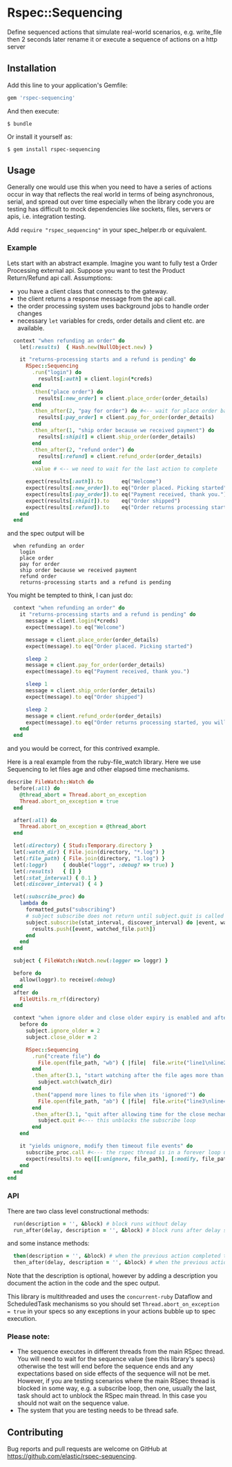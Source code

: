 # Rspec::Sequencing

Define sequenced actions that simulate real-world scenarios, e.g. write_file then 2 seconds later rename it or execute a sequence of actions on a http server

## Installation

Add this line to your application's Gemfile:

```ruby
gem 'rspec-sequencing'
```

And then execute:

    $ bundle

Or install it yourself as:

    $ gem install rspec-sequencing

## Usage

Generally one would use this when you need to have a series of actions occur in way that reflects the real world in terms of being asynchronous, serial, and spread out over time especially when the library code you are testing has difficult to mock dependencies like sockets, files, servers or apis, i.e. integration testing.

Add `require "rspec_sequencing"` in your spec_helper.rb or equivalent.

### Example

Lets start with an abstract example. Imagine you want to fully test a Order Processing external api. Suppose you want to test the Product Return/Refund api call.
Assumptions:
- you have a client class that connects to the gateway.
- the client returns a response message from the api call.
- the order processing system uses background jobs to handle order changes
- necessary `let` variables for creds, order details and client etc. are available.

```ruby
  context "when refunding an order" do
    let(:results)  { Hash.new(NullObject.new) }

    it "returns-processing starts and a refund is pending" do
      RSpec::Sequencing
        .run("login") do
          results[:auth] = client.login(*creds)
        end
        .then("place order") do
          results[:new_order] = client.place_order(order_details)
        end
        .then_after(2, "pay for order") do #<-- wait for place order background job
          results[:pay_order] = client.pay_for_order(order_details)
        end
        .then_after(1, "ship order because we received payment") do
          results[:shipit] = client.ship_order(order_details)
        end
        .then_after(2, "refund order") do
          results[:refund] = client.refund_order(order_details)
        end
        .value # <-- we need to wait for the last action to complete

      expect(results[:auth]).to      eq("Welcome")
      expect(results[:new_order]).to eq("Order placed. Picking started")
      expect(results[:pay_order]).to eq("Payment received, thank you.")
      expect(results[:shipit]).to    eq("Order shipped")
      expect(results[:refund]).to    eq("Order returns processing started, you will receive a refund when we receive the goods back")
    end
  end
```
and the spec output will be
```
  when refunding an order
    login
    place order
    pay for order
    ship order because we received payment
    refund order
    returns-processing starts and a refund is pending
```

You might be tempted to think, I can just do:
```ruby
  context "when refunding an order" do
    it "returns-processing starts and a refund is pending" do
      message = client.login(*creds)
      expect(message).to eq("Welcome")

      message = client.place_order(order_details)
      expect(message).to eq("Order placed. Picking started")

      sleep 2
      message = client.pay_for_order(order_details)
      expect(message).to eq("Payment received, thank you.")

      sleep 1
      message = client.ship_order(order_details)
      expect(message).to eq("Order shipped")

      sleep 2
      message = client.refund_order(order_details)
      expect(message).to eq("Order returns processing started, you will receive a refund when we receive the goods back")
    end
  end
```
and you would be correct, for this contrived example.

Here is a real example from the ruby-file_watch library. Here we use Sequencing to let files age and other elapsed time mechanisms.
```ruby
describe FileWatch::Watch do
  before(:all) do
    @thread_abort = Thread.abort_on_exception
    Thread.abort_on_exception = true
  end

  after(:all) do
    Thread.abort_on_exception = @thread_abort
  end

  let(:directory) { Stud::Temporary.directory }
  let(:watch_dir) { File.join(directory, "*.log") }
  let(:file_path) { File.join(directory, "1.log") }
  let(:loggr)     { double("loggr", :debug? => true) }
  let(:results)   { [] }
  let(:stat_interval) { 0.1 }
  let(:discover_interval) { 4 }

  let(:subscribe_proc) do
    lambda do
      formatted_puts("subscribing")
      # subject subscribe does not return until subject.quit is called
      subject.subscribe(stat_interval, discover_interval) do |event, watched_file|
        results.push([event, watched_file.path])
      end
    end
  end

  subject { FileWatch::Watch.new(:logger => loggr) }

  before do
    allow(loggr).to receive(:debug)
  end
  after do
    FileUtils.rm_rf(directory)
  end

  context "when ignore older and close older expiry is enabled and after timeout the file is appended-to" do
    before do
      subject.ignore_older = 2
      subject.close_older = 2

      RSpec::Sequencing
        .run("create file") do
          File.open(file_path, "wb") { |file|  file.write("line1\nline2\n") }
        end
        .then_after(3.1, "start watching after the file ages more than two seconds") do
          subject.watch(watch_dir)
        end
        .then("append more lines to file when its 'ignored'") do
          File.open(file_path, "ab") { |file|  file.write("line3\nline4\n") }
        end
        .then_after(3.1, "quit after allowing time for the close mechanism (timeout)") do
          subject.quit #<--- this unblocks the subscribe loop
        end
    end

    it "yields unignore, modify then timeout file events" do
      subscribe_proc.call #<--- the rspec thread is in a forever loop until quit is called in another thread
      expect(results).to eq([[:unignore, file_path], [:modify, file_path], [:timeout, file_path]])
    end
  end
end
```

### API

There are two class level constructional methods:
```ruby
  run(description = '', &block) # block runs without delay
  run_after(delay, description = '', &block) # block runs after delay seconds
```

and some instance methods:
```ruby
  then(description = '', &block) # when the previous action completed the block runs without delay
  then_after(delay, description = '', &block) # when the previous action completed the block runs after delay seconds
```
Note that the description is optional, however by adding a description you document the action in the code and the spec output.

This library is multithreaded and uses the `concurrent-ruby` Dataflow and ScheduledTask mechanisms so you should set `Thread.abort_on_exception = true`
in your specs so any exceptions in your actions bubble up to spec execution.

### Please note:
- The sequence executes in different threads from the main RSpec thread. You will need to wait for the sequence value (see this library's specs) otherwise the test will end before the sequence ends and any expectations based on side effects of the sequence will not be met. However, if you are testing scenarios where the main RSpec thread is blocked in some way, e.g. a subscribe loop, then one, usually the last, task should act to unblock the RSpec main thread. In this case you should not wait on the sequence value.
- The system that you are testing needs to be thread safe.

## Contributing

Bug reports and pull requests are welcome on GitHub at https://github.com/elastic/rspec-sequencing.

